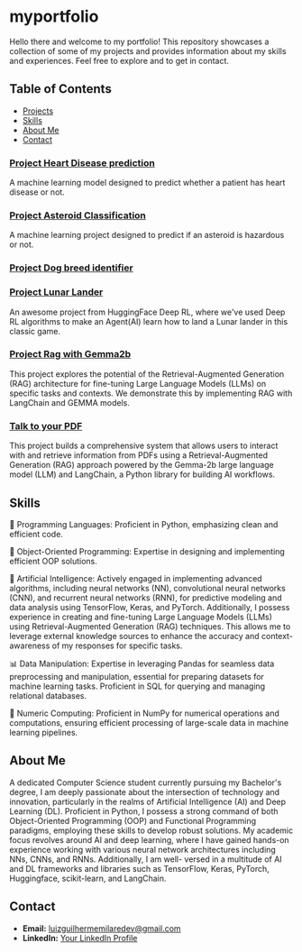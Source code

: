 # myportfolio
Hello there and welcome to my portfolio!
This repository showcases a collection of some of my projects and provides information about my skills and experiences. Feel free to explore and to get in contact.

## Table of Contents

- [Projects](#projects)
- [Skills](#skills)
- [About Me](#about-me)
- [Contact](#contact)

### [Project Heart Disease prediction](https://github.com/luizguilhermedev/myportfolio/tree/main/h-disease-project)
A machine learning model designed to predict whether a patient has heart disease or not.

### [Project Asteroid Classification](https://github.com/luizguilhermedev/myportfolio/tree/main/asteroid_hazard_prediction)
A machine learning project designed to predict if an asteroid is hazardous or not.

### [Project Dog breed identifier](https://github.com/luizguilhermedev/myportfolio/tree/main/dog_breed_identification)

### [Project Lunar Lander](https://github.com/luizguilhermedev/myportfolio/tree/main/lunar-lander)
An awesome project from HuggingFace Deep RL, where we've used Deep RL algorithms to make an Agent(AI) learn how to land a Lunar lander in this classic game.

### [Project Rag with Gemma2b](https://github.com/luizguilhermedev/myportfolio/tree/main/gemma2b_rag)
This project explores the potential of the Retrieval-Augmented Generation (RAG) architecture for fine-tuning Large Language Models (LLMs) on specific tasks and contexts. We demonstrate this by implementing RAG with LangChain and GEMMA models.

### [Talk to your PDF](https://github.com/luizguilhermedev/myportfolio/tree/main/talkToPDF_Gemma_RAG)
This project builds a comprehensive system that allows users to interact with and retrieve information from PDFs using a Retrieval-Augmented Generation (RAG) approach powered by the Gemma-2b large language model (LLM) and LangChain, a Python library for building AI workflows.

## Skills


🐍 Programming Languages: Proficient in Python, emphasizing clean and efficient code.

🎯 Object-Oriented Programming: Expertise in designing and implementing efficient OOP solutions.

🤖 Artificial Intelligence: Actively engaged in implementing advanced algorithms, including neural networks (NN), convolutional neural networks (CNN), and recurrent neural networks (RNN), for predictive modeling and data analysis using TensorFlow, Keras, and PyTorch. Additionally, I possess experience in creating and fine-tuning Large Language Models (LLMs) using Retrieval-Augmented Generation (RAG) techniques. This allows me to leverage external knowledge sources to enhance the accuracy and context-awareness of my responses for specific tasks.

📊 Data Manipulation: Expertise in leveraging Pandas for seamless data preprocessing and manipulation, essential for preparing datasets for machine learning tasks. Proficient in SQL for querying and managing relational databases.

🔢 Numeric Computing: Proficient in NumPy for numerical operations and computations, ensuring efficient processing of large-scale data in machine learning pipelines.

## About Me

A dedicated Computer Science student currently pursuing my Bachelor's degree, I am deeply passionate about the intersection of technology and innovation, particularly in the realms of Artificial Intelligence (AI) and Deep Learning (DL).
Proficient in Python, I possess a strong command of both Object-Oriented Programming (OOP) and Functional Programming paradigms, employing these skills to develop robust solutions.
My academic focus revolves around AI and deep learning, where I have gained hands-on experience working with various neural network architectures including NNs, CNNs, and RNNs. Additionally, I am well- versed in a multitude of AI and DL frameworks and libraries such as TensorFlow, Keras, PyTorch, Huggingface, scikit-learn, and LangChain.


## Contact

- **Email:** luizguilhermemilaredev@gmail.com
- **LinkedIn:** [Your LinkedIn Profile](www.linkedin.com/in/luiz-guilherme-herculiani)
